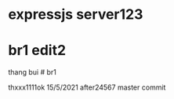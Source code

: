 # expressjs server123
# br1 edit2
<html>thang bui</html>
# br1

thxxx1111ok
15/5/2021
after24567
master commit
